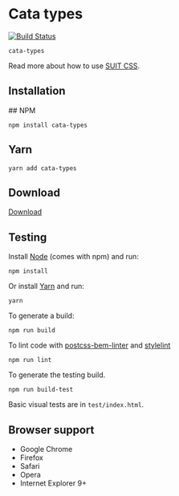 # Cata types

[![Build Status](https://travis-ci.org/raulghm/cata-types.svg?branch=master)](https://travis-ci.org/raulghm/cata-types)

`cata-types` 

Read more about how to use [SUIT CSS](https://github.com/suitcss/suit/).

## Installation

## NPM 
```
npm install cata-types
```

## Yarn
```
yarn add cata-types
```

## Download
[Download](https://github.com/raulghm/cata-types/releases)

## Testing

Install [Node](http://nodejs.org) (comes with npm) and run:

```
npm install
```

Or install [Yarn](https://yarnpkg.com/en/docs/install) and run:

```
yarn
```

To generate a build:

```
npm run build
```

To lint code with [postcss-bem-linter](https://github.com/postcss/postcss-bem-linter) and [stylelint](http://stylelint.io/)

```
npm run lint
```

To generate the testing build.

```
npm run build-test
```

Basic visual tests are in `test/index.html`.

## Browser support

* Google Chrome
* Firefox
* Safari
* Opera
* Internet Explorer 9+
